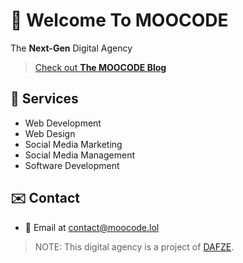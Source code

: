 # 👋 Welcome To MOOCODE
The __Next-Gen__ Digital Agency
> [Check out **The MOOCODE Blog**](https://blog.moocode.lol)

## 💼 Services
- Web Development
- Web Design
- Social Media Marketing
- Social Media Management
- Software Development

## ✉️ Contact
- 📧 Email at contact@moocode.lol


> NOTE: This digital agency is a project of [DAFZE](https://dawoodahmed.com).
